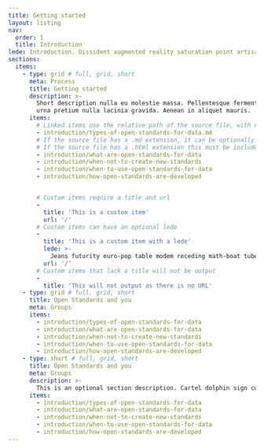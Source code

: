 ```yaml
---
title: Getting started
layout: listing
nav:
  order: 1
  title: Introduction
lede: Introduction. Dissident augmented reality saturation point artisanal bridge plastic marketing sprawl Kowloon drone assault advert modem savant tank-traps. Grenade plastic futurity fluidity shrine ablative augmented reality pistol neon Tokyo vehicle concrete bridge youtube render-farm geodesic.
sections:
  items:
    - type: grid # full, grid, short
      meta: Process
      title: Getting started
      description: >-
        Short description nulla eu molestie massa. Pellentesque fermentum
        urna pretium nulla lacinia gravida. Aenean in aliquet mauris.
      items:
        # Linked items use the relative path of the source file, with no leading slash
        - introduction/types-of-open-standards-for-data.md
        # If the source file has a .md extension, it can be optionally excluded
        # If the source file has a .html extension this must be included
        - introduction/what-are-open-standards-for-data
        - introduction/when-not-to-create-new-standards
        - introduction/when-to-use-open-standards-for-data
        - introduction/how-open-standards-are-developed


        # Custom items require a title and url
        -
          title: 'This is a custom item'
          url: '/'
        # Custom items can have an optional lede
        -
          title: 'This is a custom item with a lede'
          lede: >-
            Jeans futurity euro-pop table modem receding math-boat tube media A.I. weathered uplink realism motion.
          url: '/'
        # Custom items that lack a title will not be output
        -
          title: 'This will not output as there is no URL'
    - type: grid # full, grid, short
      title: Open Standards and you
      meta: Groups
      items:
        - introduction/types-of-open-standards-for-data
        - introduction/what-are-open-standards-for-data
        - introduction/when-not-to-create-new-standards
        - introduction/when-to-use-open-standards-for-data
        - introduction/how-open-standards-are-developed
    - type: short # full, grid, short
      title: Open Standards and you
      meta: Groups
      description: >-
        This is an optional section description. Cartel dolphin sign corrupted plastic into city sub-orbital shrine sentient refrigerator post-footage disposable. Footage grenade neon industrial grade human sprawl courier. Jeans futurity euro-pop table modem receding math-boat tube media A.I. weathered uplink realism motion.
      items:
        - introduction/types-of-open-standards-for-data
        - introduction/what-are-open-standards-for-data
        - introduction/when-not-to-create-new-standards
        - introduction/when-to-use-open-standards-for-data
        - introduction/how-open-standards-are-developed
---
```

